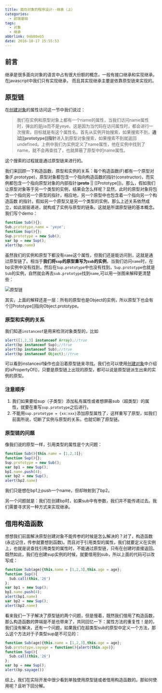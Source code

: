 ```yaml
---
title: 面向对象的程序设计--继承（上）
categories:
  - 前端基础
tags:
  - 对象
  - 继承
abbrlink: 94b80eb5
date: 2016-10-17 15:55:53
---
```


## 前言

继承是很多面向对象的语言中占有很大份额的概念，一般有接口继承和实现继承，在javascript中我们只有实现继承， 而且其实现继承主要是依靠原型链来实现的。

## 原型链

在[创建对象][1]的属性访问这一节中我们说过：

> 我们在实例和原型对象上都有一个name的属性，当我们访问name属性时，弹出的是jia而不是yeye。这是因为当代码在访问属性时，都会进行一次搜索，目标就是有这个属性名。首先从实例开始搜索，如果搜索不到，**通过[[prototype]]指针**进入到原型对象搜索，如果搜索不到就返回undefined。上例中我们为实例定义了name属性，他在实例中找到了name，就不会再查找了，也就屏蔽了原型中的name属性。

这个搜索的过程就是通过原型链来进行的。

我们来回顾一下构造函数、原型和实例的关系：每个构造函数(F)都有一个原型对象(F.prototype)，原型对象都包含一个指向构造函数的指针(constructor)，而实例都包含一个指向原型对象的内部指针(__proto__ || [[Prototype]])。那么，假如我们让原型对象等于另一个类型的实例，结果会怎么样呢？显然，此时的原型对象将包含一个指向另一个原型的指针，相应地，另一个原型中也包含着一个指向另一个构造函数
的指针。假如另一个原型又是另一个类型的实例，那么上述关系依然成立，如此层层递进，就构成了实例与原型的链条。这就是所谓原型链的基本概念。我们写个demo：

```javascript
function Sub(){};
Sub.prototype.name = 'yeye';
function Sup(){};
Sup.prototype = new Sub();
var bp = new Sup();
alert(bp.name)
```

虽然我们的实例和原型下都没有`name`这个属性，但我们还是能访问到，这就是通过原型链了。相当于**我们将`sup`的原型重写为`sub`的实例**，当我们访问`name`时，在bp实例中没有找到，然后在`Sup.prototype`中也没有找到，`Sup.prototype`也就是`Sub`的实例，自然就会再去`sub.prototype`找到`name`,可以用一张图来解释更清楚些：

![原型链][2]

其实，上面的解释还差一层：所有的原型也是Object的实例，所以原型下也会有个[[Prototype]]指向Object.prototype。

### 原型和实例的关系

我们知道`instanceof`是用来检测对象类型的，比如

```javascript
alert([1,2,3] instanceof Array);//true
alert(bp instanceof Sup);//true
alert(bp instanceof Sub);//true
alert(bp instanceof Object);//true
```

可以看到instanceof操作也会沿着原型链来寻找。我们也可以使用[创建对象][1]中介绍的isPropertyOf()，只要是原型链上出现的原型，都可以说是原型链派生出来的实例的原型。

### 注意顺序

 1. 我们如果要给sup（子类型）添加私有属性或者想屏蔽sub（超类型）的属性，就要在重写`sup.prototype`之后进行。
 2. 不能用`sup.prototype = {xx:xxx}`添加原型属性了，这样重写了原型，如我们前面所说，切断了实例与原型的关系，也就切断了原型链。

### 原型链的问题

像我们说的原型一样，引用类型的属性是个大问题：

```javascript
function Sub(){this.name = [1,2,3]};
function Sup(){};
Sup.prototype = new Sub();
var bp1 = new Sup();
bp1.name.push(4);
var bp2 = new Sup();
alert(bp2.name)
```

我们只是想在bp1上push一个name，但却映射到了bp2。

另一个问题就是：我们在创建bp时，如果sub中有参数，我们并不能传递过去。我们需要寻求另一种方式来实现继承。

## 借用构造函数

想想我们前面解决原型创建对象不能传参的时候是怎么解决的？对了，构造函数(永远记住，传参就要想到函数)。而且对于引用类型的属性，我们就要定义在实例上，也就是说查找引用类型的属性时，不能通过原型链，只有在创建时直接返回。既然如此，我们在创建sup实例的时候，就要借用到sub，所以上面的代码可以改写成：

```javascript
function Sub(age){this.name = [1,2,3],this.age = age};
function Sup(){
  Sub.call(this,'26')
};
var bp1 = new Sup();
bp1.name.push(4);
alert(bp1.name)
var bp2 = new Sup();
alert(bp2.name)
```

看来我们一下子解决了原型链的两个问题，但是慢着，既然我们借用了构造函数，那么构造函数的弊端是不是也带来了，共同回忆一下：属性方法的重复性！是的，我们没有解决，还有一个问题，如果我们在超类型sub的原型中定义一个方法，那么这个方法对于子类型sup是不可见的：

```javascript
function Sub(age){this.name = [1,2,3],this.age = age};
Sub.prototype.sayage = function(){alert(this.age)};
function Sup(){
  Sub.call(this,'26')
};
var bp = new Sup();
alert(bp.sayage())
```

综上，我们在实际开发中很少看到单独使用原型链或者借用构造函数的。那如何使用呢？且听下回分解。


  [1]: https://jiayechao.github.io/2016/10/10/%E9%9D%A2%E5%90%91%E5%AF%B9%E8%B1%A1%E7%9A%84%E7%A8%8B%E5%BA%8F%E8%AE%BE%E8%AE%A1-%E5%88%9B%E5%BB%BA%E5%AF%B9%E8%B1%A1%EF%BC%88%E4%B8%8A%EF%BC%89/
  [2]: https://blog-images-1252854786.cos.ap-guangzhou.myqcloud.com/imgs/frontend/yuanxinglian.png "yuanxinglian.png"
